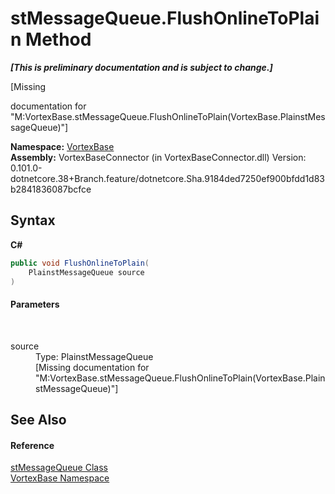 # stMessageQueue.FlushOnlineToPlain Method 
 _**\[This is preliminary documentation and is subject to change.\]**_

\[Missing <summary> documentation for "M:VortexBase.stMessageQueue.FlushOnlineToPlain(VortexBase.PlainstMessageQueue)"\]

**Namespace:**&nbsp;<a href="N_VortexBase.md">VortexBase</a><br />**Assembly:**&nbsp;VortexBaseConnector (in VortexBaseConnector.dll) Version: 0.101.0-dotnetcore.38+Branch.feature/dotnetcore.Sha.9184ded7250ef900bfdd1d83b2841836087bcfce

## Syntax

**C#**<br />
``` C#
public void FlushOnlineToPlain(
	PlainstMessageQueue source
)
```


#### Parameters
&nbsp;<dl><dt>source</dt><dd>Type: PlainstMessageQueue<br />\[Missing <param name="source"/> documentation for "M:VortexBase.stMessageQueue.FlushOnlineToPlain(VortexBase.PlainstMessageQueue)"\]</dd></dl>

## See Also


#### Reference
<a href="T_VortexBase_stMessageQueue.md">stMessageQueue Class</a><br /><a href="N_VortexBase.md">VortexBase Namespace</a><br />